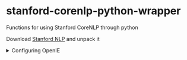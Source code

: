 # stanford-corenlp-python-wrapper
Functions for using Stanford CoreNLP through python

Download [Stanford NLP](http://stanfordnlp.github.io/CoreNLP/) and unpack it


<details> 
  <summary>Configuring OpenIE</summary>
If you want to use OpenIE you have to add printing prompt string code in it's source. Run this commands in CoreNLP root to get sources:

    mkdir src
    cd src
    jar -xf ../stanford-corenlp-3.6.0-sources.jar 
    cd ..
    
Open file `./src/edu/stanford/nlp/naturalli/OpenIE.java`, find there following block of code and insert one more line.

```diff
    724     if (filesToProcess.length == 0) {
    725       // Running from stdin; one document per line.
    726       System.err.println("Processing from stdin. Enter one sentence per line.");
    727       Scanner scanner = new Scanner(System.in);
    728       String line;
    729       try {
    730         line = scanner.nextLine();
    731       } catch (NoSuchElementException e) {
    732         System.err.println("No lines found on standard in");
    733         return;
    734       }
    735       while (line != null) {
    736         processDocument(pipeline, "stdin", line);
    737         try {
+   738           System.err.println("OpenIE> ");
    739           line = scanner.nextLine();
    740         } catch (NoSuchElementException e) {
    741           return;
    742         }
    743       }
```

Now recompile CoreNLP

    ant
    cd classes
    jar -cfm ../stanford-corenlp-3.6.0.jar ../src/META-INF/MANIFEST.MF edu
    cd ..

</details>
